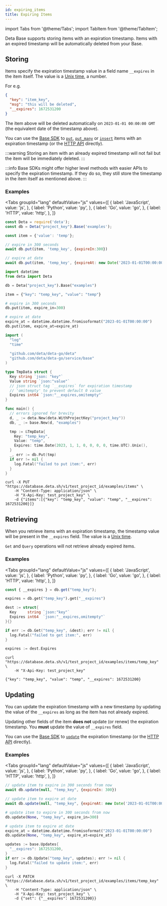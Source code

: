```yaml
---
id: expiring_items
title: Expiring Items
---
```


import Tabs from '@theme/Tabs';
import TabItem from '@theme/TabItem';

Deta Base supports storing items with an expiration timestamp. Items with an expired timestamp will be automatically deleted from your Base.

## Storing 

Items specify the expiration timestamp value in a field name `__expires` in the item itself. The value is a [Unix time](https://en.wikipedia.org/wiki/Unix_time), a number.

For e.g.
```json
{
  "key": "item_key",
  "msg": "this will be deleted",
  "__expires": 1672531200
}
```

The item above will be deleted automatically on `2023-01-01 00:00:00 GMT` (the equivalent date of the timestamp above).

You can use the [Base SDK](./sdk.md) to [`put`](./sdk#put), [`put_many`](./sdk#put_many) or [`insert`](./sdk#insert) items with an expiration timestamp (or the [HTTP API](./HTTP.md) directly).

:::warning
Storing an item with an already expired timestamp will not fail but the item will be immediately deleted.
:::

:::info
Base SDKs might offer higher level methods with easier APIs to specify the expiration timestamp. If they do so, they still store the timestamp in the item itself as mentioned above.
:::

### Examples

<Tabs
  groupId="lang"
  defaultValue="js"
  values={[
    { label: 'JavaScript', value: 'js', },
    { label: 'Python', value: 'py', }, 
    { label: 'Go', value: 'go', },
    { label: 'HTTP', value: 'http', },
  ]}
>

<TabItem value="js">

```js
const Deta = require('deta');
const db = Deta("project_key").Base('examples');

const item = {'value': 'temp'};

// expire in 300 seconds
await db.put(item, 'temp_key', {expireIn:300})

// expire at date
await db.put(item, 'temp_key', {expireAt: new Date('2023-01-01T00:00:00')})
```
</TabItem>

<TabItem value="py">

```py
import datetime
from deta import Deta

db = Deta("project_key").Base("examples")

item = {"key": "temp_key", "value": "temp"}

# expire in 300 seconds
db.put(item, expire_in=300)

# expire at date
expire_at = datetime.datetime.fromisoformat("2023-01-01T00:00:00")
db.put(item, expire_at=expire_at)
```

</TabItem>

<TabItem value="go">

```go
import (
  "log"
  "time"
  
  "github.com/deta/deta-go/deta"
  "github.com/deta/deta-go/service/base"
)

type TmpData struct {
  Key string `json: "key"`
  Value string `json:"value"`
  // json struct tag `__expires` for expiration timestamp
  // 'omitempty' to prevent default 0 value
  Expires int64 `json:"__expires,omitempty"`
}

func main() {
  // errors ignored for brevity
  d, _ := deta.New(deta.WithProjectKey("project_key"))
  db, _ := base.New(d, "examples")

  tmp := &TmpData{
    Key: "temp_key",
    Value: "temp",
    Expires: time.Date(2023, 1, 1, 0, 0, 0, 0, time.UTC).Unix(),
  }
  _, err := db.Put(tmp)
  if err != nil {
    log.Fatal("failed to put item:", err) 
  }
}
```

</TabItem>

<TabItem value="http">

```shell
curl -X PUT "https://database.deta.sh/v1/test_project_id/examples/items" \
    -H "Content-Type: application/json" \
    -H "X-Api-Key: test_project_key" \
    -d {"items":[{"key": "temp_key", "value": "temp", "__expires": 1672531200}]}
```

</TabItem>

</Tabs>

## Retrieving

When you retrieve items with an expiration timestamp, the timestamp value will be present in the `__expires` field. The value is a [Unix time](https://en.wikipedia.org/wiki/Unix_time).

`Get` and `Query` operations will not retrieve already expired items.

### Examples

<Tabs
  groupId="lang"
  defaultValue="js"
  values={[
    { label: 'JavaScript', value: 'js', },
    { label: 'Python', value: 'py', }, 
    { label: 'Go', value: 'go', },
    { label: 'HTTP', value: 'http', },
  ]}
>

<TabItem value="js">

```js
const { __expires } = db.get("temp_key");
```

</TabItem>

<TabItem value="py">

```py
expires = db.get("temp_key").get("__expires")
```
</TabItem>

<TabItem value="go">

```go
dest := struct{
  Key     string `json:"key"`
  Expires int64  `json:"__expires,omitempty"`
}{}

if err := db.Get("temp_key", &dest); err != nil {
  log.Fatal("failed to get item:", err)
}

expires := dest.Expires
```

</TabItem>

<TabItem value="http">

```shell
curl "https://database.deta.sh/v1/test_project_id/examples/items/temp_key" \
    -H "X-Api-Key: test_project_key"

{"key": "temp_key", "value": "temp", "__expires": 1672531200}
```

</TabItem>

</Tabs>


## Updating

You can update the expiration timestamp with a new timestamp by updating the value of the `__expires` as long as the item has not already expired.

Updating other fields of the item **does not** update (or renew) the expiration timestamp. You **must** update the value of `__expires` field.

You can use the [Base SDK](./sdk.md) to [`update`](./sdk#update) the expiration timestamp (or the [HTTP API](./HTTP.md) directly).

### Examples

<Tabs
  groupId="lang"
  defaultValue="js"
  values={[
    { label: 'JavaScript', value: 'js', },
    { label: 'Python', value: 'py', }, 
    { label: 'Go', value: 'go', },
    { label: 'HTTP', value: 'http', },
  ]}
>

<TabItem value="js">

```js
// update item to expire in 300 seconds from now 
await db.update(null, "temp_key", {expireIn: 300})

// update item to expire at date
await db.update(null, "temp_key", {expireAt: new Date('2023-01-01T00:00:00')})
```
</TabItem>

<TabItem value="py">

```py
# update item to expire in 300 seconds from now
db.update(None, "temp_key", expire_in=300)

# update item to expire at date
expire_at = datetime.datetime.fromisoformat("2023-01-01T00:00:00")
db.update(None, "temp_key", expire_at=expire_at)
```

</TabItem>

<TabItem value="go">

```go
updates := base.Updates{
  "__expires": 1672531200,
}
if err := db.Update("temp_key", updates); err != nil {
  log.Fatal("failed to update item:", err)
}
```

</TabItem>

<TabItem value="http">

```shell
curl -X PATCH "https://database.data.sh/v1/test_project_id/examples/items/temp_key" \
    -H "Content-Type: application/json" \
    -H "X-Api-Key: test_project_key" \
    -d {"set": {"__expires": 1672531200}}
```

</TabItem>

</Tabs>
